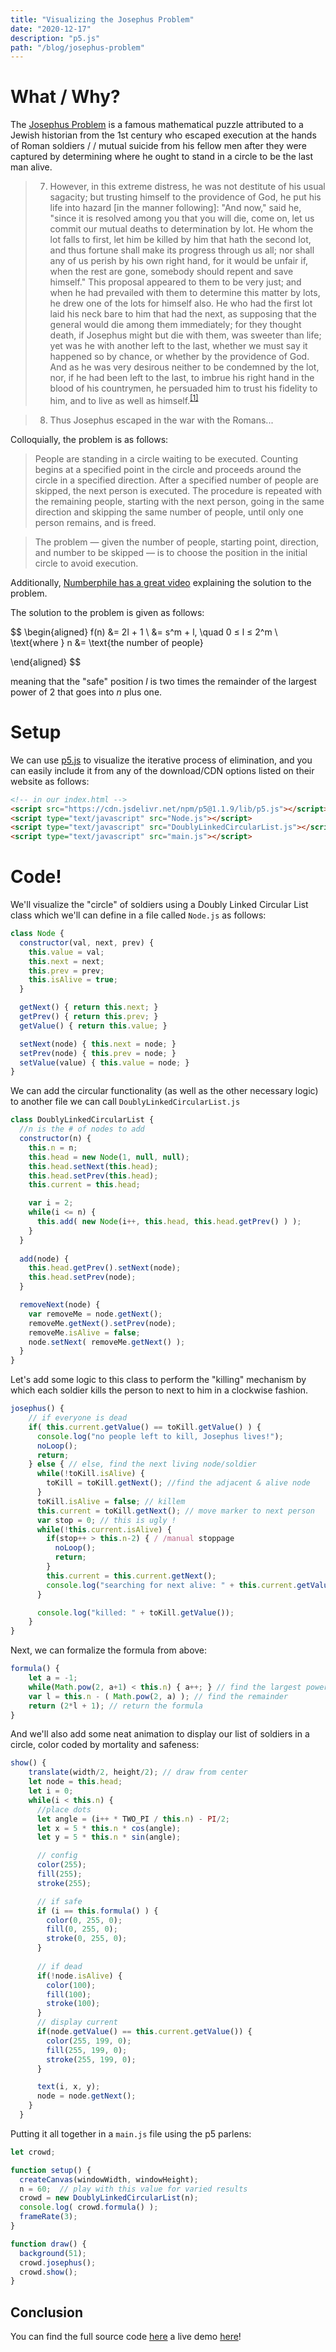 ```yaml
---
title: "Visualizing the Josephus Problem"
date: "2020-12-17"
description: "p5.js"
path: "/blog/josephus-problem"
---
```



# What / Why?

The [Josephus Problem](https://en.wikipedia.org/wiki/Josephus_problem) is a famous mathematical puzzle attributed to a Jewish historian from the 1st century who escaped execution at the hands of Roman soldiers / / mutual suicide from his fellow men after they were captured by determining where he ought to stand in a circle to be the last man alive.

> 7. However, in this extreme distress, he was not destitute of his usual sagacity; but trusting himself to the providence of God, he put his life into hazard [in the manner following]: "And now," said he, "since it is resolved among you that you will die, come on, let us commit our mutual deaths to determination by lot. He whom the lot falls to first, let him be killed by him that hath the second lot, and thus fortune shall make its progress through us all; nor shall any of us perish by his own right hand, for it would be unfair if, when the rest are gone, somebody should repent and save himself." This proposal appeared to them to be very just; and when he had prevailed with them to determine this matter by lots, he drew one of the lots for himself also. He who had the first lot laid his neck bare to him that had the next, as supposing that the general would die among them immediately; for they thought death, if Josephus might but die with them, was sweeter than life; yet was he with another left to the last, whether we must say it happened so by chance, or whether by the providence of God. And as he was very desirous neither to be condemned by the lot, nor, if he had been left to the last, to imbrue his right hand in the blood of his countrymen, he persuaded him to trust his fidelity to him, and to live as well as himself.<sup>[[1]](http://www.gutenberg.org/files/2850/2850-h/2850-h.htm#link32HCH0008)</sup>

> 8. Thus Josephus escaped in the war with the Romans...

Colloquially, the problem is as follows: 

> People are standing in a circle waiting to be executed. Counting begins at a specified point in the circle and proceeds around the circle in a specified direction. After a specified number of people are skipped, the next person is executed. The procedure is repeated with the remaining people, starting with the next person, going in the same direction and skipping the same number of people, until only one person remains, and is freed.

> The problem — given the number of people, starting point, direction, and number to be skipped — is to choose the position in the initial circle to avoid execution.

Additionally, [Numberphile has a great video](https://www.youtube.com/watch?v=uCsD3ZGzMgE&t=0s&list=PLBn-BDqKNRN7UYUjpG4Mocz1HOl2BMhf0&index=2) explaining the solution to the problem.


The solution to the problem is given as follows:

$$
\begin{aligned}
    f(n) &= 2l + 1 \\ 
    &= s^m + l, \quad 0 ≤ l ≤ 2^m \\
    \text{where } n &= \text{the number of people} 
    
\end{aligned}
$$

meaning that the "safe" position $l$ is two times the remainder of the largest power of 2 that goes into $n$ plus one.

# Setup

We can use [p5.js](https://p5js.org/get-started/#settingUp) to visualize the iterative process of elimination, and you can easily include it from any of the download/CDN options listed on their website as follows:

```html
<!-- in our index.html -->
<script src="https://cdn.jsdelivr.net/npm/p5@1.1.9/lib/p5.js"></script>
<script type="text/javascript" src="Node.js"></script>
<script type="text/javascript" src="DoublyLinkedCircularList.js"></script>
<script type="text/javascript" src="main.js"></script>
```

# Code!

We'll visualize the "circle" of soldiers using a Doubly Linked Circular List class which we'll can define in a file called `Node.js` as follows:

```javascript
class Node {
  constructor(val, next, prev) {
    this.value = val;
    this.next = next;
    this.prev = prev;
    this.isAlive = true;
  }

  getNext() { return this.next; }
  getPrev() { return this.prev; }
  getValue() { return this.value; }

  setNext(node) { this.next = node; }
  setPrev(node) { this.prev = node; }
  setValue(value) { this.value = node; }
}
```

We can add the circular functionality (as well as the other necessary logic) to another file we can call `DoublyLinkedCircularList.js` 

```javascript
class DoublyLinkedCircularList {
  //n is the # of nodes to add
  constructor(n) {
    this.n = n;
    this.head = new Node(1, null, null);
    this.head.setNext(this.head);
    this.head.setPrev(this.head);
    this.current = this.head;

    var i = 2;
    while(i <= n) {
      this.add( new Node(i++, this.head, this.head.getPrev() ) ); 
    }
  }
  
  add(node) {
    this.head.getPrev().setNext(node);
    this.head.setPrev(node);
  }

  removeNext(node) {
    var removeMe = node.getNext();
    removeMe.getNext().setPrev(node);
    removeMe.isAlive = false;
    node.setNext( removeMe.getNext() );
  }
}
```

Let's add some logic to this class to perform the "killing" mechanism by which each soldier kills the person to next to him in a clockwise fashion.

```javascript
josephus() {
    // if everyone is dead
    if( this.current.getValue() == toKill.getValue() ) { 
      console.log("no people left to kill, Josephus lives!");
      noLoop();
      return;
    } else { // else, find the next living node/soldier
      while(!toKill.isAlive) {
        toKill = toKill.getNext(); //find the adjacent & alive node
      }
      toKill.isAlive = false; // killem
      this.current = toKill.getNext(); // move marker to next person
      var stop = 0; // this is ugly !
      while(!this.current.isAlive) { 
        if(stop++ > this.n-2) { / /manual stoppage
          noLoop();
          return;
        }
        this.current = this.current.getNext();
        console.log("searching for next alive: " + this.current.getValue())
      }

      console.log("killed: " + toKill.getValue());
    }
}
```

Next, we can formalize the formula from above:

```javascript
formula() {
    let a = -1;
    while(Math.pow(2, a+1) < this.n) { a++; } // find the largest power that goes into n
    var l = this.n - ( Math.pow(2, a) ); // find the remainder
    return (2*l + 1); // return the formula
}
```

And we'll also add some neat animation to display our list of soldiers in a circle, color coded by mortality and safeness:

```javascript
show() {
    translate(width/2, height/2); // draw from center
    let node = this.head;
    let i = 0;
    while(i < this.n) { 
      //place dots
      let angle = (i++ * TWO_PI / this.n) - PI/2;
      let x = 5 * this.n * cos(angle);
      let y = 5 * this.n * sin(angle);

      // config
      color(255);
      fill(255);
      stroke(255);

      // if safe 
      if (i == this.formula() ) { 
        color(0, 255, 0);
        fill(0, 255, 0);
        stroke(0, 255, 0);
      }
      
      // if dead
      if(!node.isAlive) { 
        color(100);
        fill(100);
        stroke(100);
      }
      // display current
      if(node.getValue() == this.current.getValue()) { 
        color(255, 199, 0);
        fill(255, 199, 0);
        stroke(255, 199, 0);
      }

      text(i, x, y);
      node = node.getNext();
    }
  }
```

Putting it all together in a `main.js` file using the p5 parlens:

```javascript
let crowd;

function setup() {
  createCanvas(windowWidth, windowHeight);
  n = 60;  // play with this value for varied results
  crowd = new DoublyLinkedCircularList(n);
  console.log( crowd.formula() );
  frameRate(3);
}

function draw() {
  background(51);
  crowd.josephus();
  crowd.show();
}
```

## Conclusion

You can find the full source code [here](https://github.com/MurphyPone/JosephusProblem) a live demo [here](https://www.murphyandhislaw.com/JosephusProblem/)!
